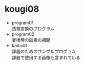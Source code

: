 # kougi08

- program01<br>
  透視変換のプログラム
- program02<br>
  変換時の画素の補間
- kadai01<br>
  課題のためのサンプルプログラム<br>
  課題で使用する画像も含まれている